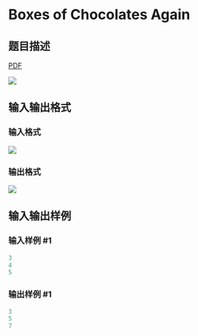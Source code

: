 # Boxes of Chocolates Again

## 题目描述

[problemUrl]: https://uva.onlinejudge.org/index.php?option=com_onlinejudge&Itemid=8&category=17&page=show_problem&problem=1531

[PDF](https://uva.onlinejudge.org/external/105/p10590.pdf)

![](https://cdn.luogu.com.cn/upload/vjudge_pic/UVA10590/92713623a1acaa35bc82062b54f57bc25c6eba4d.png)

## 输入输出格式

### 输入格式

![](https://cdn.luogu.com.cn/upload/vjudge_pic/UVA10590/ddaac851c36da6fdecbc0fa95821e7304f10dfad.png)

### 输出格式

![](https://cdn.luogu.com.cn/upload/vjudge_pic/UVA10590/53769318f1f483edfb547c94c3ba8478970e0fe7.png)

## 输入输出样例

### 输入样例 #1

```cpp
3
4
5
```


### 输出样例 #1

```cpp
3
5
7
```


